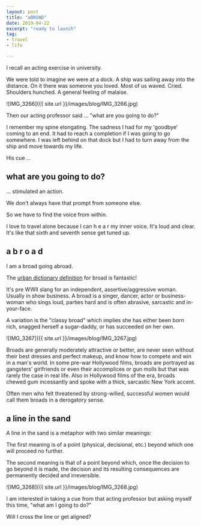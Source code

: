 ```yaml
---
layout: post
title: "aBROAD"
date: 2019-04-22
excerpt: "ready to launch"
tag:
- travel
- life

---
```


I recall an acting exercise in university.

We were told to imagine we were at a dock. A ship was sailing away into the distance. On it there was someone you loved. Most of us waved. Cried. Shoulders hunched. A general feeling of malaise.

![IMG_3266]({{ site.url }}/images/blog/IMG_3266.jpg)

Then our acting professor said ... "what are you going to do?"

I remember my spine elongating. The sadness I had for my 'goodbye' coming to an end. It had to reach a completion if I was going to go somewhere. I was left behind on that dock but I had to turn away from the ship and move towards my life.

His cue ...

## what are you going to do?

... stimulated an action. 

We don't always have that prompt from someone else. 

So we have to find the voice from within.

I love to travel alone because I can  h e a r  my inner voice. It's loud and clear. It's like that sixth and seventh sense get tuned up. 

## a b r o a d

I am a broad going abroad.

The [urban dictionary definition](https://www.urbandictionary.com/define.php?term=broad) for broad is fantastic! 

It's pre WWII slang for an independent, assertive/aggressive woman. Usually in show business. A broad is a singer, dancer, actor or business-woman who sings loud, parties hard and is often abrasive, sarcastic and in-your-face. 

A variation is the "classy broad" which implies she has either been born rich, snagged herself a sugar-daddy, or has succeeded on her own.

![IMG_3267]({{ site.url }}/images/blog/IMG_3267.jpg)

Broads are generally moderately attractive or better, are never seen without their best dresses and perfect makeup, and know how to compete and win in a man's world. In some pre-war Hollywood films, broads are portrayed as gangsters' girlfriends or even their accomplices or gun molls but that was rarely the case in real life. Also in Hollywood films of the era, broads chewed gum incessantly and spoke with a thick, sarcastic New York accent.

Often men who felt threatened by strong-willed, successful women would call them broads in a derogatory sense.

## a line in the sand

A line in the sand is a metaphor with two similar meanings:

The first meaning is of a point (physical, decisional, etc.) beyond which one will proceed no further.

The second meaning is that of a point beyond which, once the decision to go beyond it is made, the decision and its resulting consequences are permanently decided and irreversible.

![IMG_3268]({{ site.url }}/images/blog/IMG_3268.jpg)

I am interested in taking a cue from that acting professor but asking myself this time, "what am I going to do?"

Will I cross the line or get aligned?